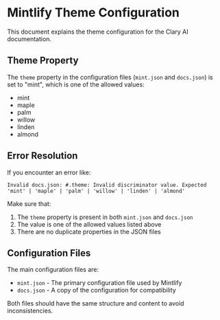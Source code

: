 # Mintlify Theme Configuration

This document explains the theme configuration for the Clary AI documentation.

## Theme Property

The `theme` property in the configuration files (`mint.json` and `docs.json`) is set to "mint", which is one of the allowed values:

- mint
- maple
- palm
- willow
- linden
- almond

## Error Resolution

If you encounter an error like:

```
Invalid docs.json: #.theme: Invalid discriminator value. Expected 'mint' | 'maple' | 'palm' | 'willow' | 'linden' | 'almond'
```

Make sure that:

1. The `theme` property is present in both `mint.json` and `docs.json`
2. The value is one of the allowed values listed above
3. There are no duplicate properties in the JSON files

## Configuration Files

The main configuration files are:

- `mint.json` - The primary configuration file used by Mintlify
- `docs.json` - A copy of the configuration for compatibility

Both files should have the same structure and content to avoid inconsistencies.
